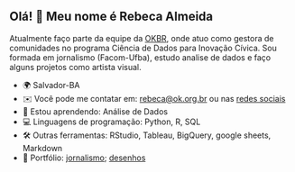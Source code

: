 ## Olá! 👋 Meu nome é Rebeca Almeida

Atualmente faço parte da equipe da [OKBR](https://ok.org.br/), onde atuo como gestora de comunidades no programa Ciência de Dados para Inovação Cívica. Sou formada em jornalismo (Facom-Ufba), estudo analise de dados e faço alguns projetos como artista visual. 

* 🌍 Salvador-BA
* ✉️ Você pode me contatar em: [rebeca@ok.org.br](mailto:rebeca@ok.org.br) ou nas [redes sociais](https://linktr.ee/rasrbk)
* 🧠 Estou aprendendo: Análise de Dados
* 💻 Linguagens de programação: Python, R, SQL
* 🛠️ Outras ferramentas: RStudio, Tableau, BigQuery, google sheets, Markdown
* 📰 Portfólio: [jornalismo](https://rasrbk.journoportfolio.com/); [desenhos](https://www.deviantart.com/rasrbk/gallery/all) 
